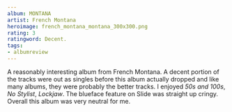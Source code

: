 ```yaml
---
album: MONTANA
artist: French Montana
heroimage: french_montana_montana_300x300.png
rating: 3
ratingword: Decent.
tags:
- albumreview
---
```

A reasonably interesting album from French Montana. A decent portion of the
tracks were out as singles before this album actually dropped and like many
albums, they were probably the better tracks. I enjoyed _50s and 100s_, _No
Stylist_, _Lockjaw_. The blueface feature on Slide was straight up cringy.
Overall this album was very neutral for me.
